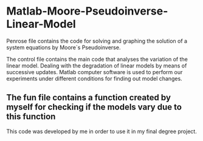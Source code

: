 # Matlab-Moore-Pseudoinverse-Linear-Model

Penrose file contains the code for solving and graphing the solution of a system equations by Moore´s Pseudoinverse.  

The control file contains the main code that analyses the variation of the linear model. Dealing with the degradation of linear models by means of successive updates. Matlab computer software is used to perform our experiments under different conditions for finding out model changes. 

The fun file contains a function created by myself for checking if the models vary due to this function
----------------------
This code was developed by me in order to use it in my final degree project.
